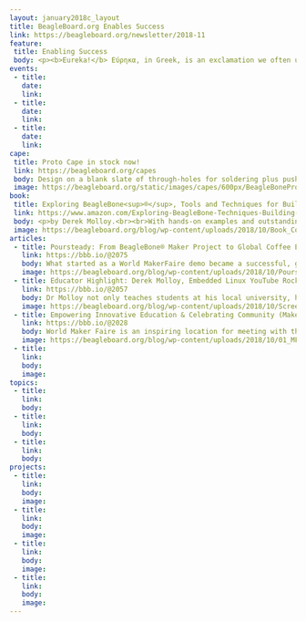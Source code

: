 ```yaml
---
layout: january2018c_layout
title: BeagleBoard.org Enables Success
link: https://beagleboard.org/newsletter/2018-11
feature:
 title: Enabling Success
 body: <p><b>Eureka!</b> Εύρηκα, in Greek, is an exclamation we often use to celebrate the success of a discovery or invention. Its first use is attributed to ancient Greek mathematician and inventor Archimedes.</p><p>One of the greatest feelings an inventor can experience is that moment when something works, when the code is de-bugged, when the pieces come together. Enabling success, supporting invention, and encouraging entrepreneurship is the foundation of the BeagleBoard.org community. Open Source hardware and software is by its very nature a place for creativity to blossom into successful invention.</p><p>We’ve just returned from <a href="https://beagleboard.org/blog/2018-10-18-empowering-innovative-education-celebrating-community-maker-faire-nyc">Maker Faire New York</a>, a great place to interact with creative inventors and educators of all ages, backgrounds, and experience levels. In this month’s dish, learn more about community members who have taken their ideas to great heights, like the <a href="https://beagleboard.org/p/bigjosh/three-story-tall-clock-final-entry-5ab263">three story tall clock</a>, or around the world, like the successful <a href="https://beagleboard.org/blog/2018-10-22-poursteady">coffee equipment company</a> who got their start at a Maker Faire. We celebrate these, and also that spark when a student shouts “Eureka!” after lighting their first LED.<br />As part of our continued celebration of the BeagleBoard.org 10 year anniversary, we’d love to publish your success story. Email us at <a href="christi@beagleboard.org">christi@beagleboard.org</a> with your story and a link to your project or product.<br>&mdash;<strong>Christine Long</strong>, <em>Executive Director</em></p>
events:
 - title:
   date:
   link:
 - title:
   date:
   link:
 - title:
   date:
   link:
cape:
 title: Proto Cape in stock now!
 link: https://beagleboard.org/capes
 body: Design on a blank slate of through-holes for soldering plus push buttons, LEDs and I2C.
 image: https://beagleboard.org/static/images/capes/600px/BeagleBoneProtoCapeA2_Top.png
book:
 title: Exploring BeagleBone<sup>®</sup>, Tools and Techniques for Building with Embedded Linux
 link: https://www.amazon.com/Exploring-BeagleBone-Techniques-Building-Embedded/dp/1118935128/
 body: <p>by Derek Molloy.<br><br>With hands-on examples and outstanding guidance this book provides detailed instructions for both hardware and software essentials.  From beginner to advanced projects such as Internet-of-Things and real-time interfacing.</p>
 image: https://beagleboard.org/blog/wp-content/uploads/2018/10/Book_Cover_Shadow_300px.jpg
articles:
 - title: Poursteady: From BeagleBone® Maker Project to Global Coffee Equipment Company
   link: https://bbb.io/@2075
   body: What started as a World MakerFaire demo became a successful, global, commercial coffee equipment company.  This IoT robotic pour-over coffee machine combines precision motion-control with speed and reliability.
   image: https://beagleboard.org/blog/wp-content/uploads/2018/10/Poursteady-at-show.png
 - title: Educator Highlight: Derek Molloy, Embedded Linux YouTube Rock-Star and Author
   link: https://bbb.io/@2057
   body: Dr Molloy not only teaches students at his local university, he also shares his teaching materials with over one million YouTube viewers.  In this interview, he reveals why and how BeagleBone helps students and instructors succeed.
   image: https://beagleboard.org/blog/wp-content/uploads/2018/10/Screen-Shot-2018-10-19-at-8.33.03-AM.png 
 - title: Empowering Innovative Education & Celebrating Community (Maker Faire NYC)
   link: https://bbb.io/@2028
   body: World Maker Faire is an inspiring location for meeting with the BeagleBoard.org® community.  Check out the demos, talks and celebrations we shared.  Get started with PocketBeagle® using the educational workshop materials.
   image: https://beagleboard.org/blog/wp-content/uploads/2018/10/01_MFNYboothcrew280_1.jpg
 - title:
   link:
   body:
   image:
topics:
 - title:
   link:
   body:
 - title:
   link:
   body:
 - title:
   link:
   body:
projects:
 - title:
   link:
   body:
   image:
 - title:
   link:
   body:
   image:
 - title:
   link:
   body:
   image:
 - title:
   link:
   body:
   image:
---
```

